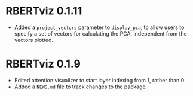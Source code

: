 # RBERTviz 0.1.11

* Added a `project_vectors` parameter to `display_pca`, to allow users to
specify a set of vectors for calculating the PCA, independent from the vectors
plotted.

# RBERTviz 0.1.9

* Edited attention visualizer to start layer indexing from 1, rather than 0.
* Added a `NEWS.md` file to track changes to the package.
